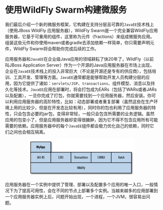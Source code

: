 # 使用WildFly Swarm构建微服务

我们最后介绍一个新的微服务框架，它构建在支持分层且可靠的`JavaEE`技术栈上（使用JBoss WildFly 应用服务器），WildFly Swarm是一个完全兼容WildFly应用服务器，它基于可重用的组件，这里称为元件（fractions）来组成微服务应用。组装这些元件和你使用maven或者gradle去添加依赖一样简单，你只需要声明元件，WildFly Swarm将会帮助你完成后续的工作。

应用服务器和`JavaEE`在企业级Java应用的领域耕耘了快20年了，WildFly（以前叫JBoss Application Server）作为一个开源的Java应用服务器在市场上出现，企业在`JavaEE`技术栈上的投入非常巨大（不论是开源还是专有的供应商），包括培训、工具开发、管理等方面。`JavaEE`通常都是能够帮助开发人员构建分层的应用，因为它提供了诸如：`servlets/JSP`、`transactions`、组件模型、消息以及持久化等技术。`JavaEE`应用在部署时，将会打包成为EARs（包括了WARs或者JARs以及配置），一旦你完成了打包，你就需要找到一个应用服务器，然后安装。你可以利用应用服务器的高阶特性，比如：动态部署或者重复部署（虽然这些在生产环境上用的比较少，但是在开发态比较有用），同时你的包也利用了应用服务器的特性，只会包含必要的jar包，变得非常轻，一般只会包含所需要的业务逻辑。虽然应用的包变小了，但是应用服务器却变得很臃肿，因为它不得不包含应用所有可能需要的依赖。应用服务器中的每个`JavaEE`组件都会极力优化自己的依赖，同时它们之间也会相互隔离。

<center>
<img src="https://github.com/weipeng2k/microservices-camp/raw/master/resource/chapter4-1.png" width="70%" height="70%" />
</center>

应用服务器在一个实例中提供了管理、部署以及配置多个应用的唯一入口，一般情况下为了提高可用性，会在不同的节点上部署多个实例。当越来越多的应用部署到一个应用服务器实例上后，问题开始出现，一个进程，一个JVM，很容易出问题。
